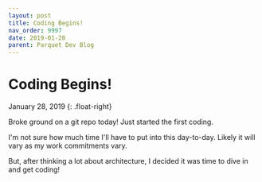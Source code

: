 ```yaml
---
layout: post
title: Coding Begins!
nav_order: 9997
date: 2019-01-28
parent: Parquet Dev Blog
---
```

# Coding Begins!
January 28, 2019
{: .float-right}

Broke ground on a git repo today!  Just started the first coding.

I'm not sure how much time I'll have to put into this day-to-day.  Likely it will vary as my work commitments vary.

But, after thinking a lot about architecture, I decided it was time to dive in and get coding!